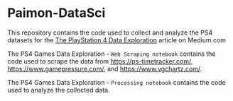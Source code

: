 # Paimon-DataSci
This repository contains the code used to collect and analyze the PS4 datasets for the [The PlayStation 4 Data Exploration](https://nilojaticoii.medium.com/the-playstation-4-data-exploration-b823a78eff6d) article on Medium.com 

The PS4 Games Data Exploration - `Web Scraping notebook` contains the code used to scrape the data from https://ps-timetracker.com/, https://www.gamepressure.com/, and https://www.vgchartz.com/.

The PS4 Games Data Exploration - `Processing notebook` contains the code used to analyze the collected data.
